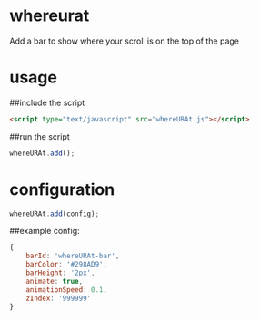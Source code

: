 # whereurat
Add a bar to show where your scroll is on the top of the page

# usage
##include the script
```html
<script type="text/javascript" src="whereURAt.js"></script>
```

##run the script
```js
whereURAt.add();
```

# configuration
```js
whereURAt.add(config);
```

##example config:
```js
{
    barId: 'whereURAt-bar',
    barColor: '#298AD9',
    barHeight: '2px',
    animate: true,
    animationSpeed: 0.1,
    zIndex: '999999'
}
```